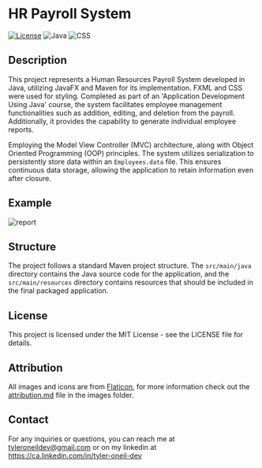 # HR Payroll System

[![License](https://img.shields.io/badge/License-MIT-blue.svg)](https://opensource.org/licenses/MIT)
![Java](https://img.shields.io/badge/Java-ED8B00?style=for-the-badge&logo=openjdk&logoColor=white)
![CSS](https://img.shields.io/badge/CSS-239120?&style=for-the-badge&logo=css3&logoColor=white)

## Description
This project represents a Human Resources Payroll System developed in Java, utilizing JavaFX and Maven for its implementation. FXML and CSS were used for styling. Completed as part of an 'Application Development Using Java' course, the system facilitates employee management functionalities such as addition, editing, and deletion from the payroll. Additionally, it provides the capability to generate individual employee reports.

Employing the Model View Controller (MVC) architecture, along with Object Oriented Programming (OOP) principles. The system utilizes serialization to persistently store data within an `Employees.data` file. This ensures continuous data storage, allowing the application to retain information even after closure. 

## Example
![report](https://github.com/tyleroneil72/hr-payroll-system/assets/43754564/6d6bea61-11bc-4511-a18b-8588bd708f55)

## Structure
The project follows a standard Maven project structure. The `src/main/java` directory contains the Java source code for the application, and the `src/main/resources` directory contains resources that should be included in the final packaged application.

## License
This project is licensed under the MIT License - see the LICENSE file for details.

## Attribution
All images and icons are from [Flaticon](https://www.Flaticon.com), for more information check out the [attribution.md](https://github.com/tyleroneil72/hr-payroll-system/blob/main/src/main/resources/com/project/hrpayrollsystem/images/attribution.md) file in the images folder.

## Contact
For any inquiries or questions, you can reach me at tyleroneildev@gmail.com
or on my linkedin at https://ca.linkedin.com/in/tyler-oneil-dev
